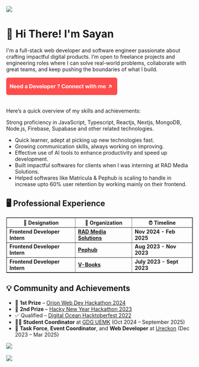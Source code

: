 <img src="https://komarev.com/ghpvc/?username=isayanpal&style=for-the-badge&color=FF4C4C&label=VISITORS&labelColor=000000" />


# 👋 Hi There! I'm Sayan

I'm a full-stack web developer and software engineer passionate about crafting impactful digital products. I’m open to freelance projects and engineering roles where I can solve real-world problems, collaborate with great teams, and keep pushing the boundaries of what I build.

<p align="left">
  <a href="https://isayanpal.site" target="_blank">
    <img src="https://raw.githubusercontent.com/isayanpal/isayanpal/main/Button.png" width="300">
  </a>
</p>


<br/>
Here’s a quick overview of my skills and achievements:

Strong proficiency in JavaScript, Typescript, Reactjs, Nextjs, MongoDB, Node.js, Firebase, Supabase and other related technologies.

- Quick learner, adept at picking up new technologies fast.
- Growing communication skills, always working on improving.
- Effective use of AI tools to enhance productivity and speed up development.
- Built impactful softwares for clients when I was interning at RAD Media Solutions.
- Helped softwares like Matricula & Pephub is scaling to handle in increase upto 60% user retention by working mainly on their frontend.

## 🖥️ Professional Experience

<table border="1">
  <tr>
    <th>💼 Designation</th>
    <th>🏢 Organization</th>
    <th>⏰ Timeline</th>
  </tr>
  <tr>
    <td><b>Frontend Developer Intern</b></td>
    <td><a href="https://www.linkedin.com/company/rad-media-solutions/" target="_blank"><b>RAD Media Solutions</b></a></td>
    <td><b>Nov 2024 - Feb 2025</b></td>
  </tr>
  <tr>
    <td><b>Frontend Developer Intern</b></td>
    <td><a href="https://www.pephub.tech/" target="_blank"><b>Pephub</b></a></td>
    <td><b>Aug 2023 - Nov 2023</b></td>
  </tr>
  <tr>
    <td><b>Frontend Developer Intern</b></td>
    <td><a href="https://www.linkedin.com/company/v-books/?originalSubdomain=in" target="_blank"><b>V-Books</b></a></td>
    <td><b>July 2023 - Sept 2023</b></td>
  </tr>
</table>



## 💡 Community and Achievements

- 🥇 **1st Prize** – [Orion Web Dev Hackathon 2024](https://www.linkedin.com/posts/sayan-snigdha-pal_winner-webdevelopment-grateful-activity-7246589971577331712-sIes?utm_source=share&utm_medium=member_desktop)
- 🥈 **2nd Prize** – [Hacky New Year Hackathon 2023](https://devpost.com/software/my-listed-habits-mlh)
- ✅ Qualified – [Digital Ocean Hacktoberfest 2022](https://www.linkedin.com/posts/sayan-snigdha-pal_hacktoberfest2022-hacktoberfest-swags-activity-7031565461225947136-XUbn?utm_source=share&utm_medium=member_desktop)
- 👨‍💼 **Student Coordinator** at [GDG UEMK](https://gdg.community.dev/gdg-on-campus-university-of-engineering-management-kolkata-india/) (Oct 2024 – September 2025)
- 🔧 **Task Force**, **Event Coordinator**, and **Web Developer** at [Ureckon](https://ureckon.uem.edu.in/) (Dec 2023 – Mar 2025)

![](https://github-readme-streak-stats.herokuapp.com/?user=isayanpal&theme=dark&hide_border=true&background=00000000)</br>

![](https://github-readme-stats.vercel.app/api/top-langs/?username=isayanpal&theme=dark&hide_border=true&langs_count=6&include_all_commits=true&count_private=true&bg_color=00000000&layout=compact&hide=jupyter%20notebook)</br>
